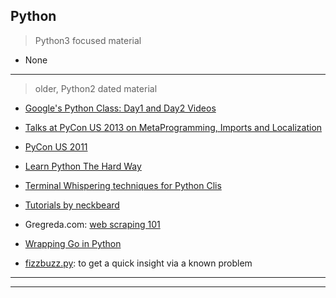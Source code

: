 
## Python

> Python3 focused material

* None

---

> older, Python2 dated material

* [Google's Python Class: Day1 and Day2 Videos](./Googles.Python.Class--Day1-and-Day2/README.md)

* [Talks at PyCon US 2013 on MetaProgramming, Imports and Localization](./PyConUS2013/README.md)

* [PyCon US 2011](./PyConUS2011/README.md)

* [Learn Python The Hard Way](./learnpythonthehardway/README.md)

* [Terminal Whispering techniques for Python Clis](./terminal-whisper/README.md)

* [Tutorials by neckbeard](./neckbeard/README.md)

* Gregreda.com: [web scraping 101](./gregreda.com/web-scraping-101/scraper.py)

* [Wrapping Go in Python](./wrapping-go-in-python/Marcus.Willock--Wrapping.Go.in.Python.md)

* [fizzbuzz.py](./fizzbuzz.py): to get a quick insight via a known problem

---
---
